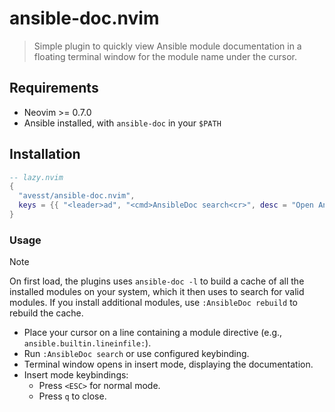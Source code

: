 # ansible-doc.nvim
> Simple plugin to quickly view Ansible module documentation in a floating terminal window for the module name under the cursor.

## Requirements
- Neovim >= 0.7.0
- Ansible installed, with `ansible-doc` in your `$PATH`

## Installation
```lua
-- lazy.nvim
{
  "avesst/ansible-doc.nvim",
  keys = {{ "<leader>ad", "<cmd>AnsibleDoc search<cr>", desc = "Open Ansible module documentation" }}
}
```

### Usage

> [!NOTE]
> On first load, the plugins uses `ansible-doc -l` to build a cache of all the installed modules on your system, which it then uses to search for valid modules. If you install additional modules, use `:AnsibleDoc rebuild` to rebuild the cache.

- Place your cursor on a line containing a module directive (e.g., `ansible.builtin.lineinfile:`).
- Run `:AnsibleDoc search` or use configured keybinding.
- Terminal window opens in insert mode, displaying the documentation.
- Insert mode keybindings:
    - Press `<ESC>` for normal mode.
    - Press `q` to close.
